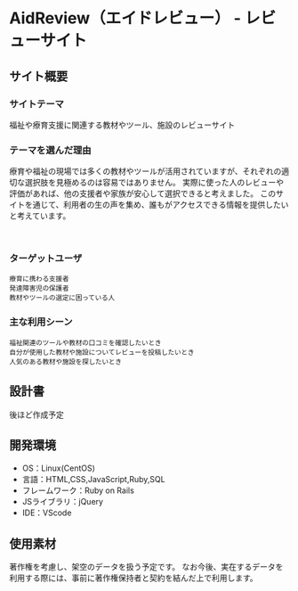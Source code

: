 # AidReview（エイドレビュー） - レビューサイト<!--ここにアプリ名を入力-->
<!--​READMEを作成する際は、項目内の【補足説明】は削除して完成させてください。-->
## サイト概要
### サイトテーマ
福祉や療育支援に関連する教材やツール、施設のレビューサイト
### テーマを選んだ理由
療育や福祉の現場では多くの教材やツールが活用されていますが、それぞれの適切な選択肢を見極めるのは容易ではありません。
実際に使った人のレビューや評価があれば、他の支援者や家族が安心して選択できると考えました。
このサイトを通じて、利用者の生の声を集め、誰もがアクセスできる情報を提供したいと考えています。

​
### ターゲットユーザ
	療育に携わる支援者
	発達障害児の保護者
	教材やツールの選定に困っている人

### 主な利用シーン
	福祉関連のツールや教材の口コミを確認したいとき
	自分が使用した教材や施設についてレビューを投稿したいとき
	人気のある教材や施設を探したいとき

## 設計書
後ほど作成予定
​
## 開発環境
- OS：Linux(CentOS)
- 言語：HTML,CSS,JavaScript,Ruby,SQL
- フレームワーク：Ruby on Rails
- JSライブラリ：jQuery
- IDE：VScode
​
## 使用素材
<!-- - 外部サービスの画像素材・音声素材を使用した場合は、必ずサービス名とURLを明記してください。 -->
<!-- - アプリケーションの実装に使用したgem/bootstrapのリファレンスなどの記載は不要です。 -->
<!-- - 使用しない場合は、使用素材の項目をREADMEから削除してください。 -->
<!-- - 架空の団体・題材を前提にポートフォリオを制作する場合、下記のテンプレートを当項目内に記載しましょう。 -->

著作権を考慮し、架空のデータを扱う予定です。 
なお今後、実在するデータを利用する際には、事前に著作権保持者と契約を結んだ上で利用します。 